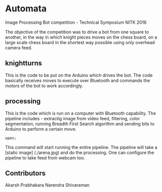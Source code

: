 # Automata
Image Processing Bot competition - Technical Symposium NITK 2016

The objective of the competition was to drive a bot from one square to another, in the way in which knight pieces moves on the chess board, on a large scale chess board in the shortest way possible using only overhead camera feed. 

## knightturns

This is the code to be put on the Arduino which drives the bot. The code basically receives moves to execute over Bluetooth and commands the motors of the bot to work accordingly.

## processing

This is the code which is run on a computer with Bluetooth capability. The pipeline includes - extractig image from video feed, filtering, color segmentation, running Breadth First Search algorithm and sending bits to Arduino to perform a certain move.

```
open;
```

This command will start running the entire pipeline. The pipeline will take a [static image] (./arena.jpg) and do the processing. One can configure the pipeline to take feed from webcam too. 

## Contributors

Akarsh Prabhakara
Narendra Shivaraman
